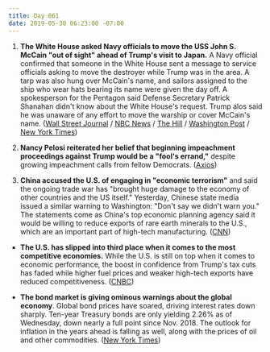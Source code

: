 ```yaml
---
title: Day 861
date: 2019-05-30 06:23:00 -07:00
---
```


1. **The White House asked Navy officials to move the USS John S. McCain "out of sight" ahead of Trump's visit to Japan.** A Navy official confirmed that someone in the White House sent a message to service officials asking to move the destroyer while Trump was in the area. A tarp was also hung over McCain's name, and sailors assigned to the ship who wear hats bearing its name were given the day off. A spokesperson for the Pentagon said Defense Secretary Patrick Shanahan didn't know about the White House's request. Trump alos said he was unaware of any effort to move the warship or cover McCain's name.  ([Wall Street Journal](https://www.wsj.com/articles/white-house-wanted-uss-john-mccain-out-of-sight-during-trump-japan-visit-11559173470) / [NBC News](https://www.cnbc.com/2019/05/30/trump-says-he-was-unaware-of-effort-to-move-uss-john-mccain-away.html) / [The Hill](https://thehill.com/homenews/administration/446088-pentagon-shanahan-unaware-of-directive-to-move-uss-john-s-mccain) / [Washington Post](https://www.washingtonpost.com/politics/meghan-mccain-hits-out-at-trump-over-report-white-house-wanted-uss-john-s-mccain-covered-up/2019/05/29/3ad314b2-8272-11e9-933d-7501070ee669_story.html?noredirect=on&utm_term=.9aa6763ff268) / [New York Times](https://www.nytimes.com/2019/05/29/us/politics/uss-mccain-navy-ship.html)) 

2. **Nancy Pelosi reiterated her belief that beginning impeachment proceedings against Trump would be a "fool's errand,"** despite growing impeachment calls from fellow Democrats. ([Axios](https://www.axios.com/nancy-pelosi-rejects-donald-trump-impeachment-fa067c6c-a04d-40d6-8825-c159969c51af.html))

3. **China accused the U.S. of engaging in "economic terrorism"** and said the ongoing trade war has "brought huge damage to the economy of other countries and the US itself." Yesterday, Chinese state media issued a similar warning to Washington: "Don't say we didn't warn you." The statements come as China's top economic planning agency said it would be willing to reduce exports of rare earth minerals to the U.S., which are an important part of high-tech manufacturing. ([CNN](https://www.cnn.com/2019/05/30/asia/china-us-peoples-daily-trade-war-intl/index.html))

* **The U.S. has slipped into third place when it comes to the most competitive economies.** While the U.S. is still on top when it comes to economic performance, the boost in confidence from Trump's tax cuts has faded while higher fuel prices and weaker high-tech exports have reduced competitiveness. ([CNBC](https://www.cnbc.com/2019/05/30/singapore-topples-us-to-become-worlds-most-competitive-economy-imd.html))

* **The bond market is giving ominous warnings about the global economy**. Global bond prices have soared, driving interest rates down sharply. Ten-year Treasury bonds are only yielding 2.26% as of Wednesday, down nearly a full point since Nov. 2018. The outlook for inflation in the years ahead is falling as well, along with the prices of oil and other commodities. ([New York Times](https://www.nytimes.com/2019/05/29/upshot/the-bond-market-is-giving-ominous-warnings-about-the-global-economy.html))